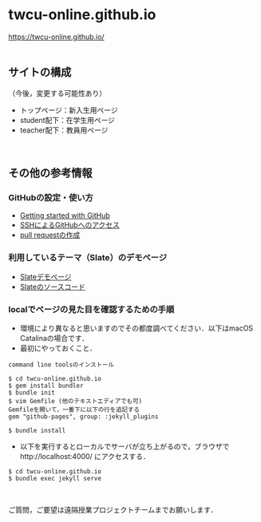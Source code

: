 # twcu-online.github.io

https://twcu-online.github.io/
<br />
<br />

## サイトの構成

（今後，変更する可能性あり）

- トップページ：新入生用ページ  
- student配下：在学生用ページ  
- teacher配下：教員用ページ
<br />

## その他の参考情報

### GitHubの設定・使い方

- [Getting started with GitHub](https://help.github.com/en/github/getting-started-with-github)  
- [SSHによるGitHubへのアクセス](https://help.github.com/en/github/authenticating-to-github/connecting-to-github-with-ssh)  
- [pull requestの作成](https://help.github.com/en/github/collaborating-with-issues-and-pull-requests/about-pull-requests)

### 利用しているテーマ（Slate）のデモページ

- [Slateデモページ](https://pages-themes.github.io/slate/)  
- [Slateのソースコード](https://github.com/pages-themes/slate)

### localでページの見た目を確認するための手順

- 環境により異なると思いますのでその都度調べてください．以下はmacOS Catalinaの場合です．  
- 最初にやっておくこと．  
```
command line toolsのインストール

$ cd twcu-online.github.io
$ gem install bundler
$ bundle init
$ vim Gemfile (他のテキストエディアでも可)
Gemfileを開いて，一番下に以下の行を追記する
gem "github-pages", group: :jekyll_plugins

$ bundle install
```

- 以下を実行するとローカルでサーバが立ち上がるので，ブラウザでhttp://localhost:4000/ にアクセスする．  
```
$ cd twcu-online.github.io
$ bundle exec jekyll serve
```
<br />

ご質問，ご要望は遠隔授業プロジェクトチームまでお願いします．

